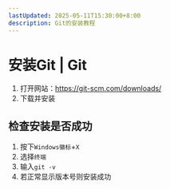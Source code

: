 ```yaml
---
lastUpdated: 2025-05-11T15:30:00+8:00
description: Git的安装教程
---
```


# 安装Git | Git

1. 打开网站：<https://git-scm.com/downloads/>
2. 下载并安装

## 检查安装是否成功

1. 按下`Windows徽标`+`X`
2. 选择`终端`
3. 输入`git -v`
4. 若正常显示版本号则安装成功
